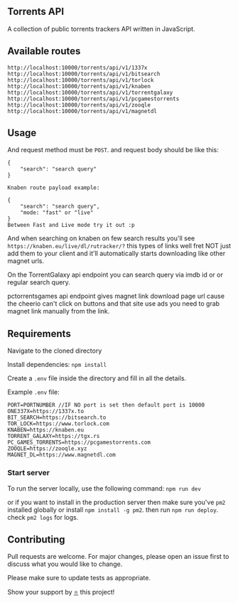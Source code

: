 ## Torrents API
A collection of public torrents trackers API written in JavaScript.

## Available routes

```
http://localhost:10000/torrents/api/v1/1337x
http://localhost:10000/torrents/api/v1/bitsearch
http://localhost:10000/torrents/api/v1/torlock
http://localhost:10000/torrents/api/v1/knaben
http://localhost:10000/torrents/api/v1/torrentgalaxy
http://localhost:10000/torrents/api/v1/pcgamestorrents
http://localhost:10000/torrents/api/v1/zooqle
http://localhost:10000/torrents/api/v1/magnetdl

```
## Usage
And request method must be `POST`. and request body should be like this:

```
{
    "search": "search query"
}

Knaben route payload example: 

{
    "search": "search query",
    "mode: "fast" or "live"
}
Between Fast and Live mode try it out :p
```
And when searching on knaben on few search results you'll see 
`https://knaben.eu/live/dl/rutracker/?` this types of links 
well fret NOT just add them to your client and it'll automatically 
starts downloading like other magnet urls.

On the TorrentGalaxy api endpoint you can search query via imdb id or or regular search query.

pctorrentsgames api endpoint gives magnet link download page url
cause the cheerio can't click on buttons and that site use ads you
need to grab magnet link manually from the link.

## Requirements

Navigate to the cloned directory

Install dependencies: `npm install`

Create a `.env` file inside the directory and fill in all the details.

Example `.env` file:

```
PORT=PORTNUMBER //IF NO port is set then default port is 10000
ONE337X=https://1337x.to
BIT_SEARCH=https://bitsearch.to
TOR_LOCK=https://www.torlock.com
KNABEN=https://knaben.eu
TORRENT_GALAXY=https://tgx.rs
PC_GAMES_TORRENTS=https://pcgamestorrents.com
ZOOQLE=https://zooqle.xyz
MAGNET_DL=https://www.magnetdl.com
```

### Start server
To run the server locally, use the following command: `npm run dev`

or if you want to install in the production server then make sure
you've `pm2` installed globally or install `npm install -g pm2`.
then run `npm run deploy`.
check `pm2 logs` for logs.

## Contributing

Pull requests are welcome. For major changes, please open an issue first
to discuss what you would like to change.

Please make sure to update tests as appropriate.

Show your support by [⭐️](https://github.com/joybiswas007/torrents-api/stargazers) this project! 
